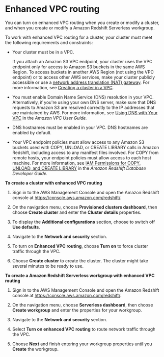 # Enhanced VPC routing<a name="enhanced-vpc-enabling-cluster"></a>

You can turn on enhanced VPC routing when you create or modify a cluster, and when you create or modify a Amazon Redshift Serverless workgroup\.

To work with enhanced VPC routing for a cluster, your cluster must meet the following requirements and constraints:
+ Your cluster must be in a VPC\. 

  If you attach an Amazon S3 VPC endpoint, your cluster uses the VPC endpoint only for access to Amazon S3 buckets in the same AWS Region\. To access buckets in another AWS Region \(not using the VPC endpoint\) or to access other AWS services, make your cluster publicly accessible or use a [network address translation \(NAT\) gateway](https://docs.aws.amazon.com/vpc/latest/userguide/vpc-nat-gateway.html)\. For more information, see [Creating a cluster in a VPC](getting-started-cluster-in-vpc.md)\.
+ You must enable Domain Name Service \(DNS\) resolution in your VPC\. Alternatively, if you're using your own DNS server, make sure that DNS requests to Amazon S3 are resolved correctly to the IP addresses that are maintained by AWS\. For more information, see [Using DNS with Your VPC](https://docs.aws.amazon.com/vpc/latest/userguide/vpc-dns.html) in the *Amazon VPC User Guide\.*
+ DNS hostnames must be enabled in your VPC\. DNS hostnames are enabled by default\.
+ Your VPC endpoint policies must allow access to any Amazon S3 buckets used with COPY, UNLOAD, or CREATE LIBRARY calls in Amazon Redshift, including access to any manifest files involved\. For COPY from remote hosts, your endpoint policies must allow access to each host machine\. For more information, see [IAM Permissions for COPY, UNLOAD, and CREATE LIBRARY](https://docs.aws.amazon.com/redshift/latest/dg/copy-usage_notes-access-permissions.html#copy-usage_notes-iam-permissions) in the *Amazon Redshift Database Developer Guide\.*

**To create a cluster with enhanced VPC routing**

1. Sign in to the AWS Management Console and open the Amazon Redshift console at [https://console\.aws\.amazon\.com/redshift/](https://console.aws.amazon.com/redshift/)\.

1. On the navigation menu, choose **Provisioned clusters dashboard**, then choose **Create cluster** and enter the **Cluster details** properties\. 

1. To display the **Additional configurations** section, choose to switch off **Use defaults**\. 

1. Navigate to the **Network and security** section\.

1. To turn on **Enhanced VPC routing**, choose **Turn on** to force cluster traffic through the VPC\. 

1. Choose **Create cluster** to create the cluster\. The cluster might take several minutes to be ready to use\.

**To create a Amazon Redshift Serverless workgroup with enhanced VPC routing**

1. Sign in to the AWS Management Console and open the Amazon Redshift console at [https://console\.aws\.amazon\.com/redshift/](https://console.aws.amazon.com/redshift/)\.

1. On the navigation menu, choose **Serverless dashboard**, then choose **Create workgroup** and enter the properties for your workgroup\. 

1. Navigate to the **Network and security** section\.

1. Select **Turn on enhanced VPC routing** to route network traffic through the VPC\. 

1. Choose **Next** and finish entering your workgroup properties until you **Create** the workgroup\.
